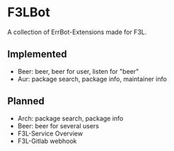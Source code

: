 # F3LBot #

A collection of ErrBot-Extensions made for F3L.

## Implemented ##

* Beer: beer, beer for user, listen for "beer"
* Aur: package search, package info, maintainer info

## Planned ##

* Arch: package search, package info
* Beer: beer for several users
* F3L-Service Overview
* F3L-Gitlab webhook

